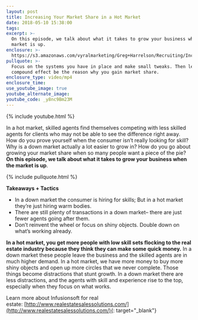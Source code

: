 ```yaml
---
layout: post
title: Increasing Your Market Share in a Hot Market
date: 2018-05-10 15:38:00
tags:
excerpt: >-
  On this episode, we talk about what it takes to grow your business when the
  market is up.
enclosure: >-
  https://s3.amazonaws.com/vyralmarketing/Greg+Harrelson/Recruiting/Increasing+Your+Market.mp4
pullquote: >-
  Focus on the systems you have in place and make small tweaks. Then let the
  compound effect be the reason why you gain market share.
enclosure_type: video/mp4
enclosure_time:
use_youtube_image: true
youtube_alternate_image:
youtube_code: _y8nc9Bm23M
---
```


{% include youtube.html %}

In a hot market, skilled agents find themselves competing with less skilled agents for clients who may not be able to see the difference right away. How do you prove yourself when the consumer isn’t really looking for skill? Why is a down market actually a lot easier to grow in? How do you go about growing your market share when so many people want a piece of the pie? **On this episode, we talk about what it takes to grow your business when the market is up**.

{% include pullquote.html %}

**Takeaways + Tactics**

* In a down market the consumer is hiring for skills; But in a hot market they’re just hiring warm bodies.
* There are still plenty of transactions in a down market– there are just fewer agents going after them.
* Don’t reinvent the wheel or focus on shiny objects. Double down on what’s working already.

**In a hot market, you get more people with low skill sets flocking to the real estate industry because they think they can make some quick money.** In a down market these people leave the business and the skilled agents are in much higher demand. In a hot market, we have more money to buy more shiny objects and open up more circles that we never complete. Those things become distractions that stunt growth. In a down market there are less distractions, and the agents with skill and experience rise to the top, especially when they focus on what works.

Learn more about Infusionsoft for real estate: [http://www.realestatesalessolutions.com/](http://www.realestatesalessolutions.com/){: target="_blank"}